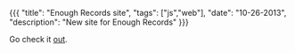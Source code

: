 {{{
  "title": "Enough Records site",
  "tags": ["js","web"],
  "date": "10-26-2013",
  "description": "New site for Enough Records"
}}}

Go check it [out](http://enoughrecords.scene.org). 